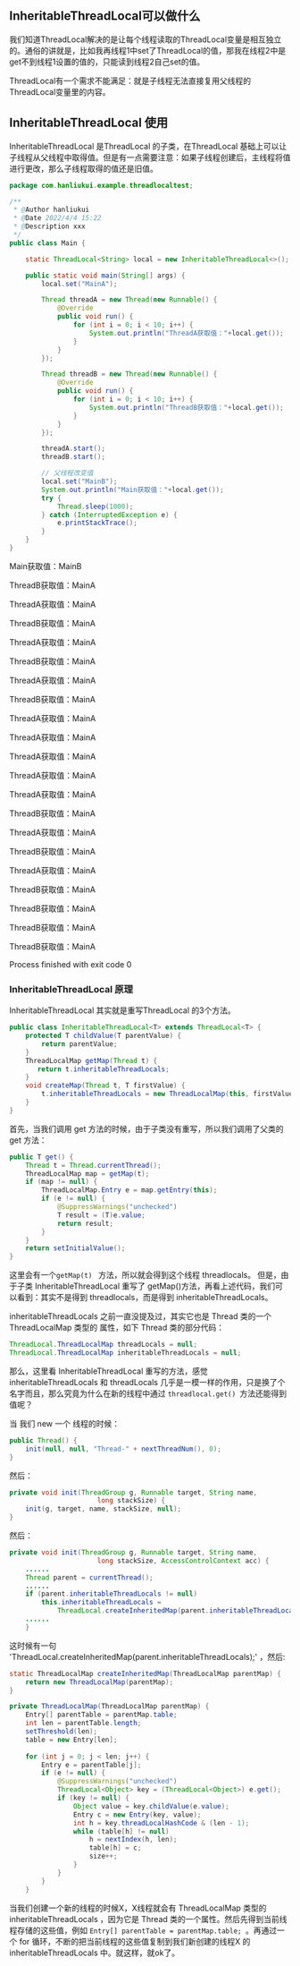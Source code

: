 ## **InheritableThreadLocal可以做什么**

我们知道ThreadLocal解决的是让每个线程读取的ThreadLocal变量是相互独立的。通俗的讲就是，比如我再线程1中set了ThreadLocal的值，那我在线程2中是get不到线程1设置的值的，只能读到线程2自己set的值。

ThreadLocal有一个需求不能满足：就是子线程无法直接复用父线程的ThreadLocal变量里的内容。



## InheritableThreadLocal 使用

InheritableThreadLocal 是ThreadLocal 的子类，在ThreadLocal 基础上可以让子线程从父线程中取得值。但是有一点需要注意：如果子线程创建后，主线程将值进行更改，那么子线程取得的值还是旧值。

```java
package com.hanliukui.example.threadlocaltest;

/**
 * @Author hanliukui
 * @Date 2022/4/4 15:22
 * @Description xxx
 */
public class Main {

    static ThreadLocal<String> local = new InheritableThreadLocal<>();

    public static void main(String[] args) {
        local.set("MainA");

        Thread threadA = new Thread(new Runnable() {
            @Override
            public void run() {
                for (int i = 0; i < 10; i++) {
                    System.out.println("ThreadA获取值："+local.get());
                }
            }
        });

        Thread threadB = new Thread(new Runnable() {
            @Override
            public void run() {
                for (int i = 0; i < 10; i++) {
                    System.out.println("ThreadB获取值："+local.get());
                }
            }
        });

        threadA.start();
        threadB.start();

        // 父线程改变值
        local.set("MainB");
        System.out.println("Main获取值："+local.get());
        try {
            Thread.sleep(1000);
        } catch (InterruptedException e) {
            e.printStackTrace();
        }
    }
}
```

Main获取值：MainB

ThreadB获取值：MainA

ThreadA获取值：MainA

ThreadB获取值：MainA

ThreadA获取值：MainA

ThreadB获取值：MainA

ThreadA获取值：MainA

ThreadB获取值：MainA

ThreadA获取值：MainA

ThreadA获取值：MainA

ThreadA获取值：MainA

ThreadA获取值：MainA

ThreadA获取值：MainA

ThreadB获取值：MainA

ThreadA获取值：MainA

ThreadB获取值：MainA

ThreadA获取值：MainA

ThreadB获取值：MainA

ThreadB获取值：MainA

ThreadB获取值：MainA

ThreadB获取值：MainA



Process finished with exit code 0



### InheritableThreadLocal 原理



InheritableThreadLocal 其实就是重写ThreadLocal 的3个方法。

```java
public class InheritableThreadLocal<T> extends ThreadLocal<T> {
    protected T childValue(T parentValue) {
        return parentValue;
    }
    ThreadLocalMap getMap(Thread t) {
       return t.inheritableThreadLocals;
    }
    void createMap(Thread t, T firstValue) {
        t.inheritableThreadLocals = new ThreadLocalMap(this, firstValue);
    }
}
```



首先，当我们调用 get 方法的时候，由于子类没有重写，所以我们调用了父类的 get 方法：

```java
public T get() {
    Thread t = Thread.currentThread();
    ThreadLocalMap map = getMap(t);
    if (map != null) {
        ThreadLocalMap.Entry e = map.getEntry(this);
        if (e != null) {
            @SuppressWarnings("unchecked")
            T result = (T)e.value;
            return result;
        }
    }
    return setInitialValue();
}
```

这里会有一个`getMap(t) `  方法，所以就会得到这个线程 threadlocals。 但是，由于子类 InheritableThreadLocal 重写了 getMap()方法，再看上述代码，我们可以看到：其实不是得到 threadlocals，而是得到 inheritableThreadLocals。



inheritableThreadLocals 之前一直没提及过，其实它也是 Thread 类的一个 ThreadLocalMap 类型的 属性，如下 Thread 类的部分代码：

```java
ThreadLocal.ThreadLocalMap threadLocals = null;
ThreadLocal.ThreadLocalMap inheritableThreadLocals = null;
```

那么，这里看 InheritableThreadLocal 重写的方法，感觉 inheritableThreadLocals 和 threadLocals 几乎是一模一样的作用，只是换了个名字而且，那么究竟为什么在新的线程中通过 `threadlocal.get() `方法还能得到值呢？



当 我们 new 一个 线程的时候：

```java
public Thread() {
    init(null, null, "Thread-" + nextThreadNum(), 0);
}
```

然后：

```java
private void init(ThreadGroup g, Runnable target, String name,
                      long stackSize) {
    init(g, target, name, stackSize, null);
}
```

然后：

```java
private void init(ThreadGroup g, Runnable target, String name,
                      long stackSize, AccessControlContext acc) {
    ......
    Thread parent = currentThread();
    ......
    if (parent.inheritableThreadLocals != null)
        this.inheritableThreadLocals =
            ThreadLocal.createInheritedMap(parent.inheritableThreadLocals);
    ......
    }
```

这时候有一句 'ThreadLocal.createInheritedMap(parent.inheritableThreadLocals);' ，然后:

```java
static ThreadLocalMap createInheritedMap(ThreadLocalMap parentMap) {
    return new ThreadLocalMap(parentMap);
}

private ThreadLocalMap(ThreadLocalMap parentMap) {
    Entry[] parentTable = parentMap.table;
    int len = parentTable.length;
    setThreshold(len);
    table = new Entry[len];
 
    for (int j = 0; j < len; j++) {
        Entry e = parentTable[j];
        if (e != null) {
            @SuppressWarnings("unchecked")
            ThreadLocal<Object> key = (ThreadLocal<Object>) e.get();
            if (key != null) {
                Object value = key.childValue(e.value);
                Entry c = new Entry(key, value);
                int h = key.threadLocalHashCode & (len - 1);
                while (table[h] != null)
                    h = nextIndex(h, len);
                    table[h] = c;
                    size++;
                }
            }
        }
    }
```

当我们创建一个新的线程的时候X，X线程就会有 ThreadLocalMap 类型的 inheritableThreadLocals ，因为它是 Thread 类的一个属性。然后先得到当前线程存储的这些值，例如 `Entry[] parentTable = parentMap.table; `。再通过一个 for 循环，不断的把当前线程的这些值复制到我们新创建的线程X 的inheritableThreadLocals 中。就这样，就ok了。